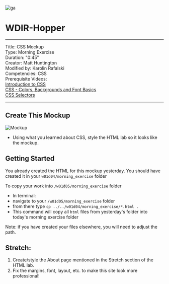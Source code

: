 ![ga](http://mobbook.generalassemb.ly/ga_cog.png)

# WDIR-Hopper

---
Title: CSS Mockup <br>
Type: Morning Exercise<br>
Duration: "0:45"<br>
Creator: Matt Huntington<br>
    Modified by: Karolin Rafalski <br>
Competencies: CSS <br>
Prerequisite Videos: <br>
[Introduction to CSS](https://www.youtube.com/watch?v=xWiT2TWCFjc&index=3&list=PLdnONIhPScST0Vy4LrIZiYKpFNoxgyH7J)<br>
[CSS - Colors, Backgrounds and Font Basics](https://www.youtube.com/watch?v=UMMHsQPmfug&index=4&list=PLdnONIhPScST0Vy4LrIZiYKpFNoxgyH7J)<br>
[CSS Selectors](https://www.youtube.com/watch?v=g0Aq2kP5-CY&index=5&list=PLdnONIhPScST0Vy4LrIZiYKpFNoxgyH7J)<br>



---

## Create This Mockup
 ![Mockup](https://i.imgur.com/XLnBkER.png)
- Using what you learned about CSS, style the HTML lab so it looks like the mockup.

## Getting Started
You already created the HTML for this mockup yesterday. You should have created it in your `w01d04/morning_exercise` folder

To copy your work into
`/w01d05/morning_exercise` folder

- In terminal:
 - navigate to your `/w01d05/morning_exercise` folder
 - from there type `cp ../../w01d04/morning_exercise/*.html .`
 - This command will copy all `html` files from yesterday's folder into today's morning exercise folder

 Note: if you have created your files elsewhere, you will need to adjust the path.

## Stretch:

1. Create/style the About page mentioned in the Stretch section of the HTML lab.
2. Fix the margins, font, layout, etc. to make this site look more professional!
